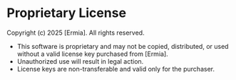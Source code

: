 # Proprietary License
Copyright (c) 2025 [Ermia]. All rights reserved.

- This software is proprietary and may not be copied, distributed, or used without a valid license key purchased from [Ermia].
- Unauthorized use will result in legal action.
- License keys are non-transferable and valid only for the purchaser.
